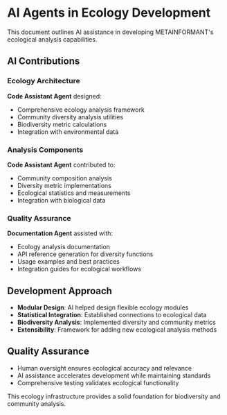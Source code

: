 # AI Agents in Ecology Development

This document outlines AI assistance in developing METAINFORMANT's ecological analysis capabilities.

## AI Contributions

### Ecology Architecture
**Code Assistant Agent** designed:
- Comprehensive ecology analysis framework
- Community diversity analysis utilities
- Biodiversity metric calculations
- Integration with environmental data

### Analysis Components
**Code Assistant Agent** contributed to:
- Community composition analysis
- Diversity metric implementations
- Ecological statistics and measurements
- Integration with biological data

### Quality Assurance
**Documentation Agent** assisted with:
- Ecology analysis documentation
- API reference generation for diversity functions
- Usage examples and best practices
- Integration guides for ecological workflows

## Development Approach

- **Modular Design**: AI helped design flexible ecology modules
- **Statistical Integration**: Established connections to ecological data
- **Biodiversity Analysis**: Implemented diversity and community metrics
- **Extensibility**: Framework for adding new ecological analysis methods

## Quality Assurance

- Human oversight ensures ecological accuracy and relevance
- AI assistance accelerates development while maintaining standards
- Comprehensive testing validates ecological functionality

This ecology infrastructure provides a solid foundation for biodiversity and community analysis.
